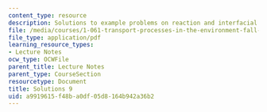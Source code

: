 ```yaml
---
content_type: resource
description: Solutions to example problems on reaction and interfacial exchange.
file: /media/courses/1-061-transport-processes-in-the-environment-fall-2008/a9919615f48ba0df05d8164b942a36b2_solutions9.pdf
file_type: application/pdf
learning_resource_types:
- Lecture Notes
ocw_type: OCWFile
parent_title: Lecture Notes
parent_type: CourseSection
resourcetype: Document
title: Solutions 9
uid: a9919615-f48b-a0df-05d8-164b942a36b2
---
```

